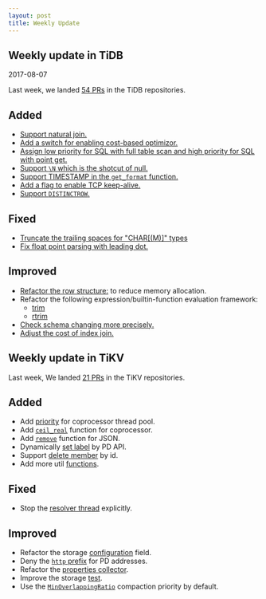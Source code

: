 ```yaml
---
layout: post
title: Weekly Update
---
```

## Weekly update in TiDB

2017-08-07

Last week, we landed [54 PRs](https://github.com/pingcap/tidb/pulls?utf8=%E2%9C%93&q=is%3Apr%20is%3Amerged%20merged%3A2017-07-31..2017-08-06%20) in the TiDB repositories.

## Added
* [Support natural join.](https://github.com/pingcap/tidb/pull/3861)
* [Add a switch for enabling cost-based optimizor.](https://github.com/pingcap/tidb/pull/3877)
* [Assign low priority for SQL with full table scan and high priority for SQL with point get.](https://github.com/pingcap/tidb/pull/3881)
* [Support `\N` which is the shotcut of null.](https://github.com/pingcap/tidb/pull/3943)
* [Support TIMESTAMP in the `get_format` function.](https://github.com/pingcap/tidb/pull/3976)
* [Add a flag to enable TCP keep-alive.](https://github.com/pingcap/tidb/pull/3995)
* [Support `DISTINCTROW`.](https://github.com/pingcap/tidb/pull/4017)

## Fixed
* [Truncate the trailing spaces for "CHAR[(M)]" types](https://github.com/pingcap/tidb/pull/3878)
* [Fix float point parsing with leading dot.](https://github.com/pingcap/tidb/pull/3964)


## Improved
* [Refactor the row structure:](https://github.com/pingcap/tidb/pull/3758) to reduce memory allocation.
* Refactor the following expression/builtin-function evaluation framework:
  - [trim](https://github.com/pingcap/tidb/pull/3936)
  - [rtrim](https://github.com/pingcap/tidb/pull/3939)
* [Check schema changing more precisely.](https://github.com/pingcap/tidb/pull/3999)
* [Adjust the cost of index join.](https://github.com/pingcap/tidb/pull/4014)

## Weekly update in TiKV

Last week, We landed [21 PRs](https://github.com/search?utf8=%E2%9C%93&q=repo%3Apingcap%2Ftikv+repo%3Apingcap%2Fpd+is%3Apr+is%3Amerged+merged%3A2017-07-30..2017-08-05&type=Issues) in the TiKV repositories.

## Added

* Add [priority](https://github.com/pingcap/tikv/pull/2079) for coprocessor thread pool.
* Add [`ceil_real`](https://github.com/pingcap/tikv/pull/2105) function for coprocessor.
* Add [`remove`](https://github.com/pingcap/tikv/pull/2091) function for JSON.
* Dynamically [set label](https://github.com/pingcap/pd/pull/689) by PD API.
* Support [delete member](https://github.com/pingcap/pd/pull/695) by id.
* Add more util [functions](https://github.com/pingcap/tikv/pull/2100).

## Fixed

* Stop the [resolver thread](https://github.com/pingcap/tikv/pull/2104) explicitly.

## Improved

* Refactor the storage [configuration](https://github.com/pingcap/tikv/pull/2102) field.
* Deny the [`http` prefix](https://github.com/pingcap/tikv/pull/2101) for PD addresses.
* Refactor the [properties collector](https://github.com/pingcap/tikv/pull/2096).
* Improve the storage [test](https://github.com/pingcap/tikv/pull/2108).
* Use the [`MinOverlappingRatio`](https://github.com/pingcap/tikv/pull/2117) compaction priority by default.